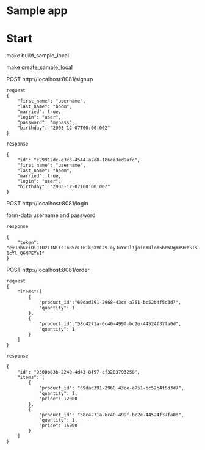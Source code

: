 # Sample app

# Start

make build_sample_local

make create_sample_local


POST http://localhost:8081/signup

```
request
{
    "first_name": "username",
    "last_name": "boom",
    "married": true,
    "login": "user",
    "password": "mypass",
    "birthday": "2003-12-07T00:00:00Z"
}

response

{
    "id": "c29912dc-e3c3-4544-a2e8-186ca3ed9afc",
    "first_name": "username",
    "last_name": "boom",
    "married": true,
    "login": "user",
    "birthday": "2003-12-07T00:00:00Z"
}
```

POST http://localhost:8081/login

form-data username and password

```
response

{
    "token": "eyJhbGciOiJIUzI1NiIsInR5cCI6IkpXVCJ9.eyJuYW1lIjoidXNlcm5hbWUgYm9vbSIsImlkIjoiYzI5OTEyZGMtZTNjMy00NTQ0LWEyZTgtMTg2Y2EzZWQ5YWZjIiwiZXhwIjoxNzAxOTMyODUzfQ.YhbInoQZb21vTbGU60gAYjG3omysD-1cYl_Q6NPEYeI"
}
```


POST http://localhost:8081/order 

```
request
{
    "items":[
        {
            "product_id":"69dad391-2968-43ce-a751-bc52b4f5d3d7",
            "quantity": 1
        },
        {
            "product_id":"58c4271a-6c40-499f-bc2e-44524f37fa0d",
            "quantity": 1
        }
    ]
}

response

{
    "id": "9500b83b-2240-4d43-8f97-cf3203793258",
    "items": [
        {
            "product_id": "69dad391-2968-43ce-a751-bc52b4f5d3d7",
            "quantity": 1,
            "price": 12000
        },
        {
            "product_id": "58c4271a-6c40-499f-bc2e-44524f37fa0d",
            "quantity": 1,
            "price": 15000
        }
    ]
}

```